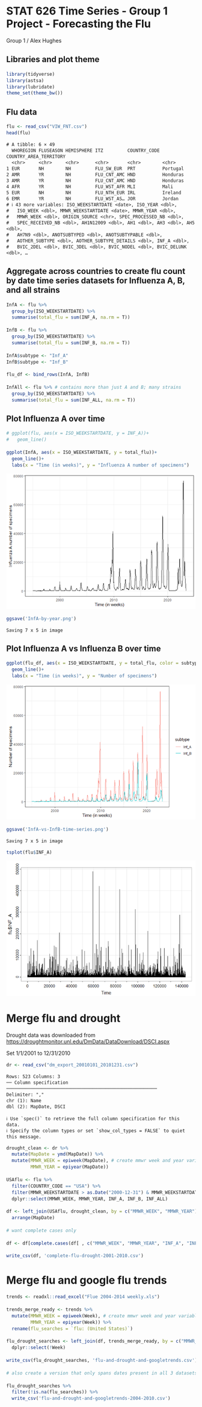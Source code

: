 STAT 626 Time Series - Group 1 Project - Forecasting the Flu
================
Group 1 / Alex Hughes

## Libraries and plot theme

``` r
library(tidyverse)
library(astsa)
library(lubridate)
theme_set(theme_bw())
```

## Flu data

``` r
flu <- read_csv("VIW_FNT.csv")
head(flu)
```

    # A tibble: 6 × 49
      WHOREGION FLUSEASON HEMISPHERE ITZ         COUNTRY_CODE COUNTRY_AREA_TERRITORY
      <chr>     <chr>     <chr>      <chr>       <chr>        <chr>                 
    1 EUR       NH        NH         FLU_SW_EUR  PRT          Portugal              
    2 AMR       YR        NH         FLU_CNT_AMC HND          Honduras              
    3 AMR       YR        NH         FLU_CNT_AMC HND          Honduras              
    4 AFR       YR        NH         FLU_WST_AFR MLI          Mali                  
    5 EUR       NH        NH         FLU_NTH_EUR IRL          Ireland               
    6 EMR       YR        NH         FLU_WST_AS… JOR          Jordan                
    # ℹ 43 more variables: ISO_WEEKSTARTDATE <date>, ISO_YEAR <dbl>,
    #   ISO_WEEK <dbl>, MMWR_WEEKSTARTDATE <date>, MMWR_YEAR <dbl>,
    #   MMWR_WEEK <dbl>, ORIGIN_SOURCE <chr>, SPEC_PROCESSED_NB <dbl>,
    #   SPEC_RECEIVED_NB <dbl>, AH1N12009 <dbl>, AH1 <dbl>, AH3 <dbl>, AH5 <dbl>,
    #   AH7N9 <dbl>, ANOTSUBTYPED <dbl>, ANOTSUBTYPABLE <dbl>,
    #   AOTHER_SUBTYPE <dbl>, AOTHER_SUBTYPE_DETAILS <dbl>, INF_A <dbl>,
    #   BVIC_2DEL <dbl>, BVIC_3DEL <dbl>, BVIC_NODEL <dbl>, BVIC_DELUNK <dbl>, …

## Aggregate across countries to create flu count by date time series datasets for Influenza A, B, and all strains

``` r
InfA <- flu %>% 
  group_by(ISO_WEEKSTARTDATE) %>%
  summarise(total_flu = sum(INF_A, na.rm = T))

InfB <- flu %>%
  group_by(ISO_WEEKSTARTDATE) %>%
  summarise(total_flu = sum(INF_B, na.rm = T))

InfA$subtype <- "Inf_A"
InfB$subtype <- "Inf_B"

flu_df <- bind_rows(InfA, InfB)

InfAll <- flu %>% # contains more than just A and B; many strains
  group_by(ISO_WEEKSTARTDATE) %>%
  summarise(total_flu = sum(INF_ALL, na.rm = T))
```

## Plot Influenza A over time

``` r
# ggplot(flu, aes(x = ISO_WEEKSTARTDATE, y = INF_A))+
#   geom_line()

ggplot(InfA, aes(x = ISO_WEEKSTARTDATE, y = total_flu))+
  geom_line()+
  labs(x = "Time (in weeks)", y = "Influenza A number of specimens")
```

![](flu-forecast_files/figure-gfm/infA%20over%20time-1.png)

``` r
ggsave('InfA-by-year.png')
```

    Saving 7 x 5 in image

## Plot Influenza A vs Influenza B over time

``` r
ggplot(flu_df, aes(x = ISO_WEEKSTARTDATE, y = total_flu, color = subtype))+
  geom_line()+
  labs(x = "Time (in weeks)", y = "Number of specimens")
```

![](flu-forecast_files/figure-gfm/infA%20and%20infB%20over%20time-1.png)

``` r
ggsave('InfA-vs-InfB-time-series.png')
```

    Saving 7 x 5 in image

``` r
tsplot(flu$INF_A)
```

![](flu-forecast_files/figure-gfm/unnamed-chunk-3-1.png)

# Merge flu and drought

Drought data was downloaded from
https://droughtmonitor.unl.edu/DmData/DataDownload/DSCI.aspx

Set 1/1/2001 to 12/31/2010

``` r
dr <- read_csv("dm_export_20010101_20101231.csv")
```

    Rows: 523 Columns: 3
    ── Column specification ────────────────────────────────────────────────────────
    Delimiter: ","
    chr (1): Name
    dbl (2): MapDate, DSCI

    ℹ Use `spec()` to retrieve the full column specification for this data.
    ℹ Specify the column types or set `show_col_types = FALSE` to quiet this message.

``` r
drought_clean <- dr %>%
  mutate(MapDate = ymd(MapDate)) %>%
  mutate(MMWR_WEEK = epiweek(MapDate), # create mmwr week and year variables for matching w/ flu dataset
         MMWR_YEAR = epiyear(MapDate))

USAflu <- flu %>%
  filter(COUNTRY_CODE == "USA") %>%
  filter(MMWR_WEEKSTARTDATE > as.Date("2000-12-31") & MMWR_WEEKSTARTDATE <= as.Date("2010-12-31")) %>%
  dplyr::select(MMWR_WEEK, MMWR_YEAR, INF_A, INF_B, INF_ALL)

df <- left_join(USAflu, drought_clean, by = c("MMWR_WEEK", "MMWR_YEAR")) %>%
  arrange(MapDate)

# want complete cases only

df <- df[complete.cases(df[ , c("MMWR_WEEK", "MMWR_YEAR", "INF_A", "INF_B", "INF_ALL", "DSCI")]), ] 

write_csv(df, 'complete-flu-drought-2001-2010.csv')
```

# Merge flu and google flu trends

``` r
trends <- readxl::read_excel("Flue 2004-2014 weekly.xls")

trends_merge_ready <- trends %>%
  mutate(MMWR_WEEK = epiweek(Week), # create mmwr week and year variables for matching
         MMWR_YEAR = epiyear(Week)) %>%
  rename(flu_searches = `flu: (United States)`) 

flu_drought_searches <- left_join(df, trends_merge_ready, by = c("MMWR_WEEK", "MMWR_YEAR")) %>% # this dataset has the 2001 to 2010 date range even though searches data doesn't start until 2004
  dplyr::select(!Week)

write_csv(flu_drought_searches, 'flu-and-drought-and-googletrends.csv')

# also create a version that only spans dates present in all 3 datasets:

flu_drought_searches %>%
  filter(!is.na(flu_searches)) %>%
  write_csv('flu-and-drought-and-googletrends-2004-2010.csv')
```
